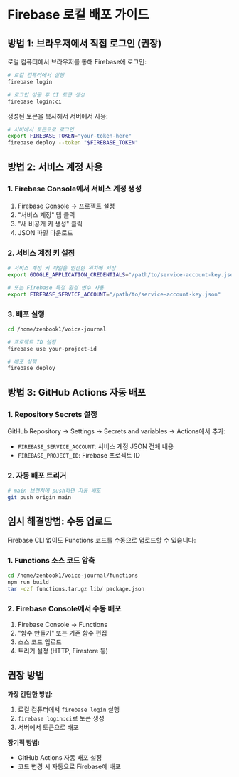 # Firebase 로컬 배포 가이드

## 방법 1: 브라우저에서 직접 로그인 (권장)

로컬 컴퓨터에서 브라우저를 통해 Firebase에 로그인:

```bash
# 로컬 컴퓨터에서 실행
firebase login

# 로그인 성공 후 CI 토큰 생성
firebase login:ci
```

생성된 토큰을 복사해서 서버에서 사용:

```bash
# 서버에서 토큰으로 로그인
export FIREBASE_TOKEN="your-token-here"
firebase deploy --token "$FIREBASE_TOKEN"
```

## 방법 2: 서비스 계정 사용

### 1. Firebase Console에서 서비스 계정 생성

1. [Firebase Console](https://console.firebase.google.com/) → 프로젝트 설정
2. "서비스 계정" 탭 클릭
3. "새 비공개 키 생성" 클릭
4. JSON 파일 다운로드

### 2. 서비스 계정 키 설정

```bash
# 서비스 계정 키 파일을 안전한 위치에 저장
export GOOGLE_APPLICATION_CREDENTIALS="/path/to/service-account-key.json"

# 또는 Firebase 특정 환경 변수 사용
export FIREBASE_SERVICE_ACCOUNT="/path/to/service-account-key.json"
```

### 3. 배포 실행

```bash
cd /home/zenbook1/voice-journal

# 프로젝트 ID 설정
firebase use your-project-id

# 배포 실행
firebase deploy
```

## 방법 3: GitHub Actions 자동 배포

### 1. Repository Secrets 설정

GitHub Repository → Settings → Secrets and variables → Actions에서 추가:

- `FIREBASE_SERVICE_ACCOUNT`: 서비스 계정 JSON 전체 내용
- `FIREBASE_PROJECT_ID`: Firebase 프로젝트 ID

### 2. 자동 배포 트리거

```bash
# main 브랜치에 push하면 자동 배포
git push origin main
```

## 임시 해결방법: 수동 업로드

Firebase CLI 없이도 Functions 코드를 수동으로 업로드할 수 있습니다:

### 1. Functions 소스 코드 압축

```bash
cd /home/zenbook1/voice-journal/functions
npm run build
tar -czf functions.tar.gz lib/ package.json
```

### 2. Firebase Console에서 수동 배포

1. Firebase Console → Functions
2. "함수 만들기" 또는 기존 함수 편집
3. 소스 코드 업로드
4. 트리거 설정 (HTTP, Firestore 등)

## 권장 방법

**가장 간단한 방법:**
1. 로컬 컴퓨터에서 `firebase login` 실행
2. `firebase login:ci`로 토큰 생성
3. 서버에서 토큰으로 배포

**장기적 방법:**
- GitHub Actions 자동 배포 설정
- 코드 변경 시 자동으로 Firebase에 배포